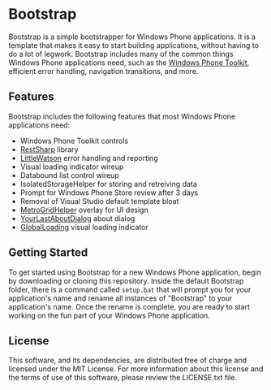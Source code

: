 Bootstrap
=========

Bootstrap is a simple bootstrapper for Windows Phone applications. It is a template that makes it easy to start building applications, without having to do a lot of legwork. Bootstrap includes many of the common things Windows Phone applications need, such as the [Windows Phone Toolkit](http://phone.codeplex.com), efficient error handling, navigation transitions, and more.


Features
--------

Bootstrap includes the following features that most Windows Phone applications need:

* Windows Phone Toolkit controls
* [RestSharp](http://restsharp.org) library
* [LittleWatson](http://blogs.msdn.com/b/andypennell/archive/2010/11/01/error-reporting-on-windows-phone-7.aspx) error handling and reporting
* Visual loading indicator wireup
* Databound list control wireup
* IsolatedStorageHelper for storing and retreiving data
* Prompt for Windows Phone Store review after 3 days
* Removal of Visual Studio default template bloat
* [MetroGridHelper](http://www.jeff.wilcox.name/2011/10/metrogridhelper) overlay for UI design
* [YourLastAboutDialog](http://ylad.codeplex.com) about dialog
* [GlobalLoading](http://www.jeff.wilcox.name/2011/07/creating-a-global-progressindicator-experience-using-the-windows-phone-7-1-sdk-beta-2/) visual loading indicator


Getting Started
---------------

To get started using Bootstrap for a new Windows Phone application, begin by downloading or cloning this repository. Inside the default Bootstrap folder, there is a command called `setup.bat` that will prompt you for your application's name and rename all instances of "Bootstrap" to your application's name. Once the rename is complete, you are ready to start working on the fun part of your Windows Phone application.


License
-------

This software, and its dependencies, are distributed free of charge and licensed under the MIT License. For more information about this license and the terms of use of this software, please review the LICENSE.txt file.
